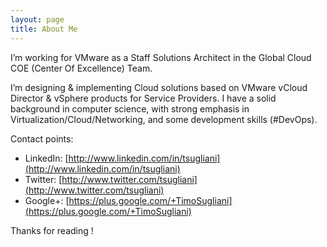 ```yaml
---
layout: page
title: About Me
---
```



I’m working for VMware as a Staff Solutions Architect in the Global Cloud COE
(Center Of Excellence) Team.

I’m designing & implementing Cloud solutions based on VMware vCloud Director &
vSphere products for Service Providers. I have a solid background in computer
science, with strong emphasis in Virtualization/Cloud/Networking, and some
development skills (#DevOps).

Contact points:

- LinkedIn: [http://www.linkedin.com/in/tsugliani](http://www.linkedin.com/in/tsugliani)
- Twitter: [http://www.twitter.com/tsugliani](http://www.twitter.com/tsugliani)
- Google+: [https://plus.google.com/+TimoSugliani](https://plus.google.com/+TimoSugliani)

Thanks for reading !
